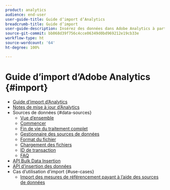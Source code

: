 ```yaml
---
product: analytics
audience: end-user
user-guide-title: Guide dʼimport d’Analytics
breadcrumb-title: Guide d’import
user-guide-description: Insérez des données dans Adobe Analytics à partir des sources externes, en bloc ou en temps réel.
source-git-commit: bb068d39f756c4cce06349d0bd969212e19cb33e
workflow-type: ht
source-wordcount: '64'
ht-degree: 100%

---
```



# Guide d’import d’Adobe Analytics {#import}

+ [Guide dʼimport d’Analytics](home.md)
+ [Notes de mise à jour d’Analytics](https://experienceleague.adobe.com/fr/docs/analytics/release-notes/latest)
+ Sources de données {#data-sources}
   + [Vue d’ensemble](data-sources/overview.md)
   + [Commencer](data-sources/getting-started.md)
   + [Fin de vie du traitement complet](data-sources/full-processing-eol.md)
   + [Gestionnaire des sources de données](data-sources/manage.md)
   + [Format du fichier](data-sources/file-format.md)
   + [Chargement des fichiers](data-sources/file-upload.md)
   + [ID de transaction](data-sources/transactionid.md)
   + [FAQ](data-sources/faq.md)
+ [API Bulk Data Insertion](bulk-data-insertion-api/bulk-data-insert.md)
+ [API dʼinsertion des données](c-data-insertion-api/c-data-insertion-api.md)
+ Cas dʼutilisation dʼimport {#use-cases}
   + [Import des mesures de référencement payant à lʼaide des sources de données](use-cases/paid-search-metrics.md)
